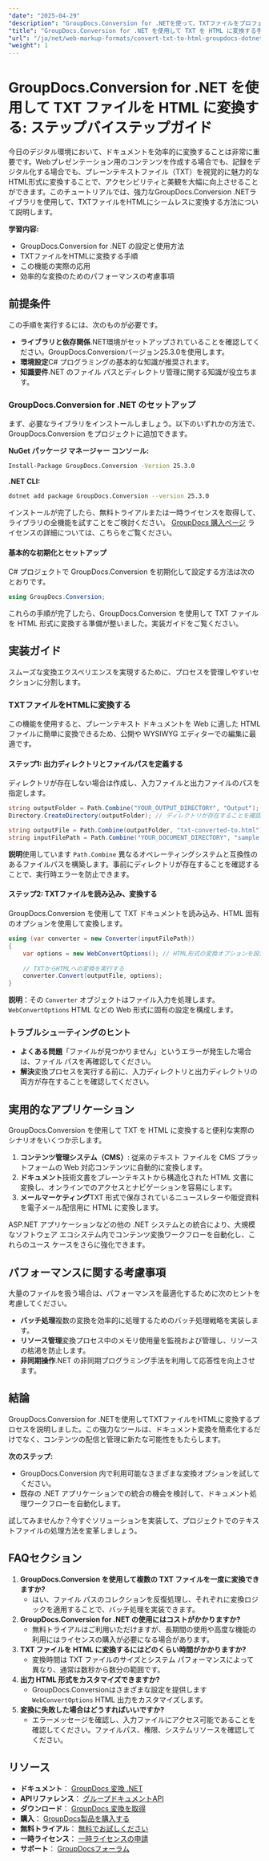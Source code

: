 ```yaml
---
"date": "2025-04-29"
"description": "GroupDocs.Conversion for .NETを使って、TXTファイルをプロフェッショナルなHTMLドキュメントに変換する方法を学びましょう。詳細なステップバイステップガイドに従って、ドキュメント変換スキルを向上させましょう。"
"title": "GroupDocs.Conversion for .NET を使用して TXT を HTML に変換する手順"
"url": "/ja/net/web-markup-formats/convert-txt-to-html-groupdocs-dotnet/"
"weight": 1
---
```


# GroupDocs.Conversion for .NET を使用して TXT ファイルを HTML に変換する: ステップバイステップガイド

今日のデジタル環境において、ドキュメントを効率的に変換することは非常に重要です。Webプレゼンテーション用のコンテンツを作成する場合でも、記録をデジタル化する場合でも、プレーンテキストファイル（TXT）を視覚的に魅力的なHTML形式に変換することで、アクセシビリティと美観を大幅に向上させることができます。このチュートリアルでは、強力なGroupDocs.Conversion .NETライブラリを使用して、TXTファイルをHTMLにシームレスに変換する方法について説明します。

**学習内容:**
- GroupDocs.Conversion for .NET の設定と使用方法
- TXTファイルをHTMLに変換する手順
- この機能の実際の応用
- 効率的な変換のためのパフォーマンスの考慮事項

## 前提条件
この手順を実行するには、次のものが必要です。
- **ライブラリと依存関係**.NET環境がセットアップされていることを確認してください。GroupDocs.Conversionバージョン25.3.0を使用します。
- **環境設定**C# プログラミングの基本的な知識が推奨されます。
- **知識要件**.NET のファイル パスとディレクトリ管理に関する知識が役立ちます。

### GroupDocs.Conversion for .NET のセットアップ
まず、必要なライブラリをインストールしましょう。以下のいずれかの方法で、GroupDocs.Conversion をプロジェクトに追加できます。

**NuGet パッケージ マネージャー コンソール:**

```bash
Install-Package GroupDocs.Conversion -Version 25.3.0
```

**.NET CLI:**

```bash
dotnet add package GroupDocs.Conversion --version 25.3.0
```

インストールが完了したら、無料トライアルまたは一時ライセンスを取得して、ライブラリの全機能を試すことをご検討ください。 [GroupDocs 購入ページ](https://purchase.groupdocs.com/buy) ライセンスの詳細については、こちらをご覧ください。

#### 基本的な初期化とセットアップ
C# プロジェクトで GroupDocs.Conversion を初期化して設定する方法は次のとおりです。

```csharp
using GroupDocs.Conversion;
```

これらの手順が完了したら、GroupDocs.Conversion を使用して TXT ファイルを HTML 形式に変換する準備が整いました。実装ガイドをご覧ください。

## 実装ガイド
スムーズな変換エクスペリエンスを実現するために、プロセスを管理しやすいセクションに分割します。

### TXTファイルをHTMLに変換する
この機能を使用すると、プレーンテキスト ドキュメントを Web に適した HTML ファイルに簡単に変換できるため、公開や WYSIWYG エディターでの編集に最適です。

#### ステップ1: 出力ディレクトリとファイルパスを定義する
ディレクトリが存在しない場合は作成し、入力ファイルと出力ファイルのパスを指定します。

```csharp
string outputFolder = Path.Combine("YOUR_OUTPUT_DIRECTORY", "Output");
Directory.CreateDirectory(outputFolder); // ディレクトリが存在することを確認する

string outputFile = Path.Combine(outputFolder, "txt-converted-to.html");
string inputFilePath = Path.Combine("YOUR_DOCUMENT_DIRECTORY", "sample.txt");
```

**説明**使用しています `Path.Combine` 異なるオペレーティングシステムと互換性のあるファイルパスを構築します。事前にディレクトリが存在することを確認することで、実行時エラーを防止できます。

#### ステップ2: TXTファイルを読み込み、変換する
GroupDocs.Conversion を使用して TXT ドキュメントを読み込み、HTML 固有のオプションを使用して変換します。

```csharp
using (var converter = new Converter(inputFilePath))
{
    var options = new WebConvertOptions(); // HTML形式の変換オプションを設定する
    
    // TXTからHTMLへの変換を実行する
    converter.Convert(outputFile, options);
}
```

**説明**：その `Converter` オブジェクトはファイル入力を処理します。 `WebConvertOptions` HTML などの Web 形式に固有の設定を構成します。

### トラブルシューティングのヒント
- **よくある問題**「ファイルが見つかりません」というエラーが発生した場合は、ファイル パスを再確認してください。
- **解決**変換プロセスを実行する前に、入力ディレクトリと出力ディレクトリの両方が存在することを確認してください。

## 実用的なアプリケーション
GroupDocs.Conversion を使用して TXT を HTML に変換すると便利な実際のシナリオをいくつか示します。

1. **コンテンツ管理システム（CMS）**: 従来のテキスト ファイルを CMS プラットフォームの Web 対応コンテンツに自動的に変換します。
2. **ドキュメント**技術文書をプレーンテキストから構造化された HTML 文書に変換し、オンラインでのアクセスとナビゲーションを容易にします。
3. **メールマーケティング**TXT 形式で保存されているニュースレターや販促資料を電子メール配信用に HTML に変換します。

ASP.NET アプリケーションなどの他の .NET システムとの統合により、大規模なソフトウェア エコシステム内でコンテンツ変換ワークフローを自動化し、これらのユース ケースをさらに強化できます。

## パフォーマンスに関する考慮事項
大量のファイルを扱う場合は、パフォーマンスを最適化するために次のヒントを考慮してください。
- **バッチ処理**複数の変換を効率的に処理するためのバッチ処理戦略を実装します。
- **リソース管理**変換プロセス中のメモリ使用量を監視および管理し、リソースの枯渇を防止します。
- **非同期操作**.NET の非同期プログラミング手法を利用して応答性を向上させます。

## 結論
GroupDocs.Conversion for .NETを使用してTXTファイルをHTMLに変換するプロセスを説明しました。この強力なツールは、ドキュメント変換を簡素化するだけでなく、コンテンツの配信と管理に新たな可能性をもたらします。

**次のステップ:**
- GroupDocs.Conversion 内で利用可能なさまざまな変換オプションを試してください。
- 既存の .NET アプリケーションでの統合の機会を検討して、ドキュメント処理ワークフローを自動化します。

試してみませんか？今すぐソリューションを実装して、プロジェクトでのテキストファイルの処理方法を変革しましょう。

## FAQセクション
1. **GroupDocs.Conversion を使用して複数の TXT ファイルを一度に変換できますか?**
   - はい、ファイル パスのコレクションを反復処理し、それぞれに変換ロジックを適用することで、バッチ処理を実装できます。
2. **GroupDocs.Conversion for .NET の使用にはコストがかかりますか?**
   - 無料トライアルはご利用いただけますが、長期間の使用や高度な機能の利用にはライセンスの購入が必要になる場合があります。
3. **TXT ファイルを HTML に変換するにはどのくらい時間がかかりますか?**
   - 変換時間は TXT ファイルのサイズとシステム パフォーマンスによって異なり、通常は数秒から数分の範囲です。
4. **出力 HTML 形式をカスタマイズできますか?**
   - GroupDocs.Conversionはさまざまな設定を提供します `WebConvertOptions` HTML 出力をカスタマイズします。
5. **変換に失敗した場合はどうすればいいですか?**
   - エラーメッセージを確認し、入力ファイルにアクセス可能であることを確認してください。ファイルパス、権限、システムリソースを確認してください。

## リソース
- **ドキュメント**： [GroupDocs 変換 .NET](https://docs.groupdocs.com/conversion/net/)
- **APIリファレンス**： [グループドキュメントAPI](https://reference.groupdocs.com/conversion/net/)
- **ダウンロード**： [GroupDocs 変換を取得](https://releases.groupdocs.com/conversion/net/)
- **購入**： [GroupDocs製品を購入する](https://purchase.groupdocs.com/buy)
- **無料トライアル**： [無料でお試しください](https://releases.groupdocs.com/conversion/net/)
- **一時ライセンス**： [一時ライセンスの申請](https://purchase.groupdocs.com/temporary-license/)
- **サポート**： [GroupDocsフォーラム](https://forum.groupdocs.com/c/conversion/10)